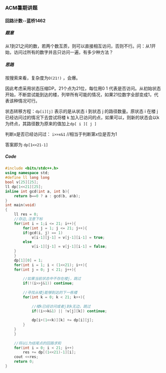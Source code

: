 ### ACM暑期讲题

#### 回路计数--蓝桥1462

##### 题意

从1到21之间的数，若两个数互质，则可以直接相互访问，否则不行。问：从1开始，访问过所有的数字并且只访问一遍，有多少种方法？

##### 思路

按搜索来看，复杂度为`O(21!)` ，会爆。

因此考虑采用状态压缩DP。21个点为21位，每位用0 1 代表是否访问。从初始状态开始，不断尝试能到达的楼，列举所有可能的情况，如果21位数字全部变成1，代表该种情况可行。

状态转移方程：`dp[i][j]` 表示的是从状态 i 到状态 j 的路径数量。原状态 i 在楼 j 已经访问过的情况下去尝试将楼 k 加入已访问的点，如果可以，则新的状态会以k为终点，其路径数为原来的值加上`dp[ i ][ j ]`

判断x是否已经访问过： `i>>x&1` //相当于判断第x位是否为1

答案即为   `dp[1<<21-1] `

##### Code

```cpp
#include <bits/stdc++.h>
using namespace std;
#define ll long long
bool v[25][25]; 
ll dp[1<<21][25];
inline int gcd(int a, int b){
	return b==0 ? a : gcd(b, a%b);
}
int main(void)
{
	ll res = 0;
	//存边,注意下标 
	for(int i = 1;i <= 21; i++){
		for(int j = 1; j <= 21; j++){
		if(gcd(i, j) == 1) 
			v[i-1][j-1] = v[j-1][i-1] = true;
		else
			v[i-1][j-1] = v[j-1][i-1] = false;
	}
	}
	dp[1][0] = 1;
	for(int i = 1; i < (1<<21); i++){
	for(int j = 0; j < 21; j++){
		
		//如果当前状态中不存在楼j，跳过 
		if(!(i>>j&1)) continue;
		            
		//寻找从楼j能够到达的下一栋楼
		for(int k = 0; k < 21; k++){
			
			//楼k已经访问或者j到k无边，跳过 
			if((i>>k&1) || !v[j][k]) continue;
			
			dp[i+(1<<k)][k] += dp[i][j];
		}
	}
	}
	
	//将以i为结尾点的回路求和 
	for(int i = 0; i < 21; i++) 
		res += dp[(1<<21)-1][i];
	cout <<res;
	return 0;
} 


```

